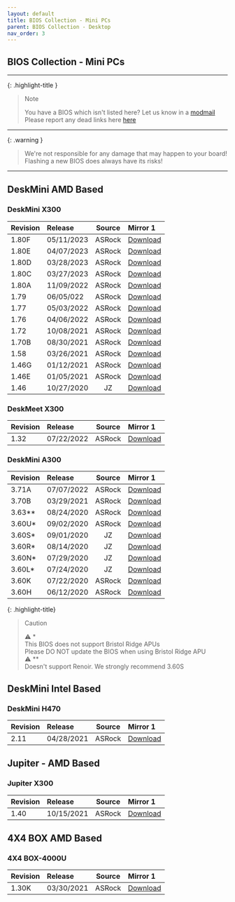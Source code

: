 ```yaml
---
layout: default
title: BIOS Collection - Mini PCs
parent: BIOS Collection - Desktop
nav_order: 3
---
```

## BIOS Collection - Mini PCs

***

{: .highlight-title }
> Note
>
> You have a BIOS which isn't listed here? Let us know in a [modmail](https://www.reddit.com/message/compose?to=%2Fr%2FASRock)  
> Please report any dead links here [here](https://forms.gle/ApqAN72vS6sxzFnm7) 

***

{: .warning }
> We're not responsible for any damage that may happen to your board! Flashing a new BIOS does always have its risks!

***

## **DeskMini AMD Based**

### **DeskMini X300**

Revision|Release|Source|Mirror 1
:--|:--|:--:|:--
1.80F|05/11/2023|ASRock|[Download](https://drive.google.com/file/d/17gf7PHv691PRixbciD3Mf1KNBJiwkm8O/view?usp=sharing)
1.80E|04/07/2023|ASRock|[Download](https://drive.google.com/file/d/102KK0cpHUrrdTk8GhvARWCP1W5MNuIVH/view?usp=sharing)
1.80D|03/28/2023|ASRock|[Download](https://drive.google.com/file/d/1-Yz91bmqcRjvmsZAxEqd_jsg7ZvSomYM/view?usp=sharing)
1.80C|03/27/2023|ASRock|[Download](https://drive.google.com/file/d/1-XQMVMD6g00ErvM3pv5LSwFJ1T6aLHAm/view?usp=sharing)
1.80A|11/09/2022|ASRock|[Download](https://drive.google.com/file/d/18J_Ook5vAYtIkD0_KL8QMXEVCDBS_f-z/view?usp=sharing)
1.79|06/05/022|ASRock|[Download](https://drive.google.com/file/d/16QjBxxZftAtvDgRZltKaZqoUQfPTONai/view?usp=sharing)
1.77|05/03/2022|ASRock|[Download](https://drive.google.com/file/d/1MHPrIaG9lARPAD1Bgsr8zEUYZYFoB3GH/view?usp=sharing)
1.76|04/06/2022|ASRock|[Download](https://drive.google.com/file/d/1Cf0LB12KapzSmKn9-k5fI86w1knZmJ54/view?usp=sharing)
1.72|10/08/2021|ASRock|[Download](https://drive.google.com/file/d/1M5ZrIHDw1o4m_X2FGJoah1rIVmWqC05r/view?usp=sharing)
1.70B|08/30/2021|ASRock|[Download](https://drive.google.com/file/d/1TcClu7PVu9SUe2_ZXvrx7r7iBSqlyRu3/view?usp=sharing)
1.58|03/26/2021|ASRock|[Download](https://drive.google.com/file/d/1mIfZlW7Tm808C1UxX0vz543LUpMscQfB/view?usp=sharing)
1.46G|01/12/2021|ASRock|[Download](https://drive.google.com/file/d/1eFmQtv1DoazaYMk1GRR0SYBEU3EW10HQ/view?usp=sharing)
1.46E|01/05/2021|ASRock|[Download](https://drive.google.com/file/d/1nXuh4wK1JTVosSFiJG8xZq9H-st02RcA/view?usp=sharing)
1.46|10/27/2020|JZ|[Download](https://drive.google.com/file/d/1wPcvbiF2YEvAbaFBT01umvVjSy19H_Bg/view?usp=sharing)

### **DeskMeet X300**

Revision|Release|Source|Mirror 1
:--|:--|:--:|:--
1.32|07/22/2022|ASRock|[Download](https://drive.google.com/file/d/1-0kTpjEYps_UbFcV04kiDrgd-vQ6gfK2/view?usp=sharing)

### **DeskMini A300**

Revision|Release|Source|Mirror 1
:--|:--|:--:|:--
3.71A|07/07/2022|ASRock|[Download](https://drive.google.com/file/d/11XfQ7ZpIimZ65yXhmRtXCiu58f6JARt_/view?usp=sharing)
3.70B|03/29/2021|ASRock|[Download](https://drive.google.com/file/d/1-KZaOi7p-HRQrJXmEC0r4oGGG0kRAtsz/view?usp=sharing)
3.63**|08/24/2020|ASRock|[Download](https://drive.google.com/file/d/1u-o0iPc1isO7L7Na-0qjAad7O0oxvNN_/view?usp=sharing)
3.60U*|09/02/2020|ASRock|[Download](https://drive.google.com/file/d/1gXsieXivS5ZcD1jXWA9OzBF73mpZtp4W/view?usp=sharing)
3.60S*|09/01/2020|JZ|[Download](https://drive.google.com/file/d/1JCPdLWH9ztrcAHMj47e2gVwzr0brrJIJ/view?usp=sharing)
3.60R*|08/14/2020|JZ|[Download](https://drive.google.com/file/d/1kPVqnIFTBa4lBtw-735KYDLj52_-NR4S/view?usp=sharing)
3.60N*|07/29/2020|JZ|[Download](https://drive.google.com/file/d/16O0_w0YZrkckw0IFxdcJ4uQm-gh3Wgsj/view?usp=sharing)
3.60L*|07/24/2020|JZ|[Download](https://drive.google.com/file/d/1ORFJm5TEydCK0CEkCFBmczKYbk8LHexr/view?usp=sharing)
3.60K|07/22/2020|ASRock|[Download](https://drive.google.com/file/d/1sdOxp10KtBnguoKSvqpb3p-cdY1gAAvl/view?usp=sharing)
3.60H|06/12/2020|ASRock|[Download](https://drive.google.com/file/d/1qZ7miy1JYVCyKgk3QlmEx2HApvoqMQ_n/view?usp=sharing)

{: .highlight-title}
> Caution
>
> ⚠️ *  
> This BIOS does not support Bristol Ridge APUs   
> Please DO NOT update the BIOS when using Bristol Ridge APU  
> ⚠️ **  
> Doesn't support Renoir. We strongly recommend 3.60S

## **DeskMini Intel Based**

### **DeskMini H470**

Revision|Release|Source|Mirror 1
:--|:--|:--:|:--
2.11|04/28/2021|ASRock|[Download](https://drive.google.com/file/d/1jer3VGzPD8UuR6Pig-WnnbfKFCIJqE1B/view?usp=sharing)

## **Jupiter - AMD Based**

### Jupiter X300

Revision|Release|Source|Mirror 1
:--|:--|:--:|:--
1.40|10/15/2021|ASRock|[Download](https://drive.google.com/file/d/12MNf8KuxzzMdpNHZGf0tGML2C_WBVXYu/view?usp=sharing)

## **4X4 BOX AMD Based**

### **4X4 BOX-4000U**

Revision|Release|Source|Mirror 1
:--|:--|:--:|:--
1.30K|03/30/2021|ASRock|[Download](https://drive.google.com/file/d/1MkWamEdbhKZMB-LAygC4I6WazMnlDmqS/view?usp=sharing)
